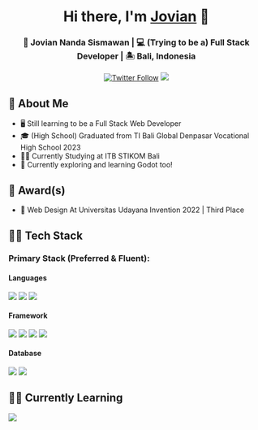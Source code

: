 <div align="center"  style="margin-bottom:1rem">
  <h1>Hi there, I'm <a href="https://github.com/JovianNanda" target="_blank">Jovian</a> 👋</h1>
  <h3>👦 Jovian Nanda Sismawan | 💻 (Trying to be a) Full Stack Developer | 🏝️ Bali, Indonesia </h3>
</div>
 
<p align="center">
   <a href="https://www.instagram.com/joviannandaa/" target="_blank"><img alt="Twitter Follow" src="https://img.shields.io/badge/Instagram-E4405F?style=for-the-badge&logo=instagram&logoColor=white&label=@joviannandaa"></a>
  <img src="https://komarev.com/ghpvc/?username=JovianNanda&style=for-the-badge">
</p>
    
## :book: About Me
- 🖥 Still learning to be a Full Stack Web Developer
- 🎓 (High School) Graduated from TI Bali Global Denpasar Vocational High School 2023
- 🧑‍🎓 Currently Studying at ITB STIKOM Bali
- 🤖 Currently exploring and learning Godot too!

## :medal_sports: Award(s)
- 🥉 Web Design At Universitas Udayana Invention 2022 | Third Place

## 👨‍💻 Tech Stack
<div style="flex">
  <h3>Primary Stack (Preferred & Fluent):</h3>
  <div>
    <h4>Languages</h4>
    <img src="https://img.shields.io/badge/JavaScript-F7DF1E.svg?style=for-the-badge&logo=JavaScript&logoColor=black" id="js">
    <img src="https://img.shields.io/badge/TypeScript-3178C6.svg?style=for-the-badge&logo=TypeScript&logoColor=white" id="ts">
    <img src="https://img.shields.io/badge/PHP-777BB4.svg?style=for-the-badge&logo=PHP&logoColor=white" id="php">
  </div>

  <div>
    <h4>Framework</h4>
    <img src="https://img.shields.io/badge/Vue.js-4FC08D.svg?style=for-the-badge&logo=vuedotjs&logoColor=white" id="vue">
    <img src="https://img.shields.io/badge/Laravel-FF2D20.svg?style=for-the-badge&logo=Laravel&logoColor=white" id="laravel">
    <img src="https://img.shields.io/badge/Express-000000.svg?style=for-the-badge&logo=Express&logoColor=white" id="express">
    <img src="https://img.shields.io/badge/Nuxt-00DC82.svg?style=for-the-badge&logo=Nuxt&logoColor=white" id="nuxt">
  </div>

  <div>
    <h4>Database</h4>
    <img src="https://img.shields.io/badge/MySQL-4479A1.svg?style=for-the-badge&logo=MySQL&logoColor=white" id="mysql">
    <img src="https://img.shields.io/badge/PostgreSQL-4169E1.svg?style=for-the-badge&logo=PostgreSQL&logoColor=white" id="postgre">
  </div>

</div>

## 🧑‍🎓 Currently Learning
<div style="flex">
    <img src="https://img.shields.io/badge/Godot%20Engine-478CBF.svg?style=for-the-badge&logo=Godot-Engine&logoColor=white" id="godot">
</div>
